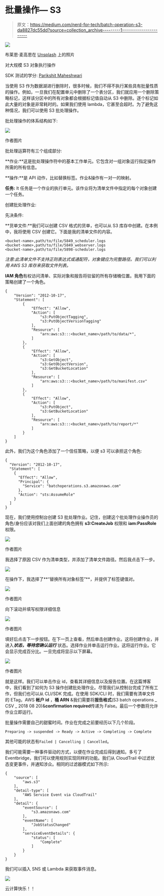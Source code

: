# 批量操作— S3

> 原文：<https://medium.com/nerd-for-tech/batch-operation-s3-da8827dc55dd?source=collection_archive---------1----------------------->

![](img/dee1bba12e1c1fa1562666199540df8d.png)

布莱恩·麦高恩在 [Unsplash](https://unsplash.com/s/photos/army-robot?utm_source=unsplash&utm_medium=referral&utm_content=creditCopyText) 上的照片

对大规模 S3 对象执行操作

SDK 测试的学分: [Parikshit Maheshwari](https://medium.com/u/4b740541af70?source=post_page-----da8827dc55dd--------------------------------)

当使用 S3 作为数据湖进行删除时，很多时候，我们不得不执行某些具有批量性质的操作。例如，一旦我们在配置单元中删除了一个表分区，我们就应用一个删除策略标记，这样该分区中的所有对象都会根据标记值自动从 S3 中删除。逐个标记如此大量的对象是非常耗时的。如果我们使用 lambda，它甚至会超时。为了避免这种情况，我们可以使用 S3 批处理操作。

批处理操作的体系结构如下:

![](img/c7d334cf05b3115289c2677eb978f2ba.png)

作者图片

批处理运算符有三个组成部分:

**作业:**这是批处理操作符中的基本工作单元。它包含对一组对象运行指定操作所需的所有信息。

**操作:**是 API 动作，比如替换标签。作业&操作有一对一的映射。

**任务:** It 任务是一个作业的执行单元。该作业将为清单文件中指定的每个对象创建一个任务。

创建批处理作业:

先决条件:

**货单文件:**我们可以创建 CSV 格式的货单，也可以从 S3 库存中创建。在本例中，我将使用 CSV 创建它。下面是我的清单文件的内容。

```
<bucket-name>,path/to/file/5849_scheduler.logs
<bucket-name>,path/to/file/5849_webserver.logs
<bucket-name>,path/to/file/5898-scheduler.logs
```

*注意:此清单文件不支持正则表达式或通配符，对象键应为完整路径。我们可以利用 AWS S3 库存来获取文件列表。*

**IAM 角色**有权访问清单、实际对象和报告将驻留的所有存储桶位置。我用下面的策略创建了一个角色。

```
{
    "Version": "2012-10-17",
    "Statement": [
        {
            "Effect": "Allow",
            "Action": [
                "s3:PutObjectTagging",
                "s3:PutObjectVersionTagging"
            ],
            "Resource": [
                "arn:aws:s3:::<bucket_name>/path/to/data/*",
            ]
        },
        {
            "Effect": "Allow",
            "Action": [
                "s3:GetObject",
                "s3:GetObjectVersion",
                "s3:GetBucketLocation"
            ],
            "Resource": [
                "arn:aws:s3:::<bucket_name>/path/to/manifest.csv"
            ]
        },
        {
            "Effect": "Allow",
            "Action": [
                "s3:PutObject",
                "s3:GetBucketLocation"
            ],
            "Resource": [
                "arn:aws:s3:::<bucket_name>/path/to/report/*"
            ]
        }
    ]
}
```

此外，我们为这个角色添加了一个信任策略，以便 s3 可以承担这个角色:

```
{
  "Version": "2012-10-17",
  "Statement": [
    {
      "Effect": "Allow",
      "Principal": {
        "Service": "batchoperations.s3.amazonaws.com"
      },
      "Action": "sts:AssumeRole"
    }
  ]
}
```

现在，我们使用控制台创建 S3 批处理作业。记住，创建这个批处理作业操作员的角色/身份应该对我们上面创建的角色拥有 **s3:CreateJob** 权限和 **iam:PassRole** 权限。

![](img/e5cf1bfd77be251c0ea0837f55f1be78.png)

作者图片

我选择了原因 CSV 作为清单类型，并添加了清单文件路径。然后我点击下一步。

![](img/517c17f019635a3cce8750733a5ba932.png)

在操作下，我选择了**“替换所有对象标签”**，并提供了标签键值对。

![](img/eb25d58c635ea495871773331a355fd0.png)

作者图片

向下滚动并填写权限详细信息

![](img/406fadf03db73c679068b8334ad09f23.png)

作者图片

填好后点击下一步按钮。在下一页上查看，然后单击创建作业。这将创建作业，并进入***状态，等待您确认运行*** 状态。选择作业并单击运行作业。这将运行作业。它会显示完成百分比。一旦完成将显示以下屏幕。

![](img/e69e13c8042403bce76cc173962fa129.png)

作者图片

就是这样。我们可以单击作业 id，查看其详细信息以及报告位置。在这篇博客中，我们看到了如何为 S3 操作创建批处理作业。尽管我们从控制台完成了所有工作，但我们也可以从 CLI/SDK 完成。在使用 SDK/CLI 时，我们需要有清单文件的 ETag，AWS **帐户 id** ，**桶 ARN** &我们需要将**报告格式**(S3 batch operations _ CSV _ 2018 08 20)&**confirmation required**传递为 False。最后一个参数将允许作业立即运行。

批量操作需要自己的甜蜜时间。作业在完成之前要经历以下几个阶段。

```
Preparing -> suspended -> Ready -> Active -> Completing -> Complete
```

其他可能的状态有`Failed | Cancelling | Cancelled`。

我们可能需要一种事件驱动的方式，以便在作业完成后得到通知。多亏了 Eventbridge，我们可以使用规则实现同样的功能。我们从 CloudTrail 中过滤状态变更事件，并通知涉众。相同的过滤器模式如下所示:

```
{
    "source": [
        "aws.s3"
    ],
    "detail-type": [
        "AWS Service Event via CloudTrail"
    ],
    "detail": {
        "eventSource": [
            "s3.amazonaws.com"
        ],
        "eventName": [
            "JobStatusChanged"
        ],
        "serviceEventDetails": {
            "status": [
                "Complete"
            ]
        }
    }
}
```

我们可以插入 SNS 或 Lambda 来获取事件消息。

![](img/b363c9961e1bb352c169be737ca85858.png)

云计算快乐！！